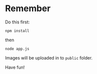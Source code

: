# Remember

Do this first:

`npm install`

then

`node app.js`

Images will be uploaded in to `public` folder.

Have fun!
